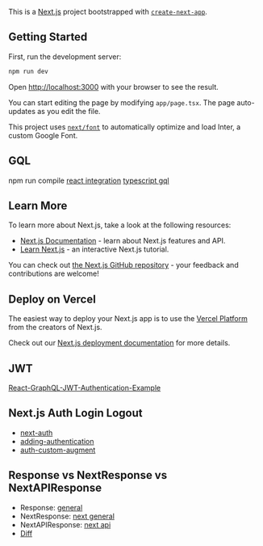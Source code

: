 

This is a [Next.js](https://nextjs.org/) project bootstrapped with [`create-next-app`](https://github.com/vercel/next.js/tree/canary/packages/create-next-app).

## Getting Started

First, run the development server:

```bash
npm run dev
```

Open [http://localhost:3000](http://localhost:3000) with your browser to see the result.

You can start editing the page by modifying `app/page.tsx`. The page auto-updates as you edit the file.

This project uses [`next/font`](https://nextjs.org/docs/basic-features/font-optimization) to automatically optimize and load Inter, a custom Google Font.

## GQL 
npm run compile
[react integration](https://www.apollographql.com/docs/react/get-started/)
[typescript gql](https://www.apollographql.com/docs/react/development-testing/static-typing)

## Learn More

To learn more about Next.js, take a look at the following resources:

- [Next.js Documentation](https://nextjs.org/docs) - learn about Next.js features and API.
- [Learn Next.js](https://nextjs.org/learn) - an interactive Next.js tutorial.

You can check out [the Next.js GitHub repository](https://github.com/vercel/next.js/) - your feedback and contributions are welcome!

## Deploy on Vercel

The easiest way to deploy your Next.js app is to use the [Vercel Platform](https://vercel.com/new?utm_medium=default-template&filter=next.js&utm_source=create-next-app&utm_campaign=create-next-app-readme) from the creators of Next.js.

Check out our [Next.js deployment documentation](https://nextjs.org/docs/deployment) for more details.


## JWT
[React-GraphQL-JWT-Authentication-Example](https://github.com/bilguun-zorigt/React-GraphQL-JWT-Authentication-Example)

## Next.js Auth Login Logout
- [next-auth](https://next-auth.js.org/configuration/options#session)
- [adding-authentication](https://nextjs.org/learn/dashboard-app/adding-authentication)
- [auth-custom-augment](https://next-auth.js.org/getting-started/typescript#module-augmentation)

## Response vs NextResponse vs NextAPIResponse
- Response: [general](https://developer.mozilla.org/en-US/docs/Web/API/Response)
- NextResponse: [next general](https://nextjs.org/docs/pages/api-reference/functions/next-response)
- NextAPIResponse: [next api](https://nextjs.org/docs/pages/building-your-application/routing/api-routes)
- [Diff](https://stackoverflow.com/questions/77332669/use-nextresponse-response-or-nextapiresponse-in-returning-get-and-data-in-next)